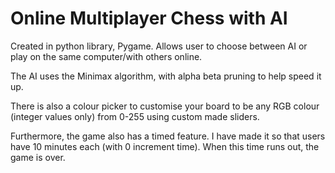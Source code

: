 # Online Multiplayer Chess with AI
Created in python library, Pygame. Allows user to choose between AI or play on the same computer/with others online.

The AI uses the Minimax algorithm, with alpha beta pruning to help speed it up. 

There is also a colour picker to customise your board to be any RGB colour (integer values only) from 0-255 using custom made sliders.

Furthermore, the game also has a timed feature. I have made it so that users have 10 minutes each (with 0 increment time). When this time runs out, the game is over.
